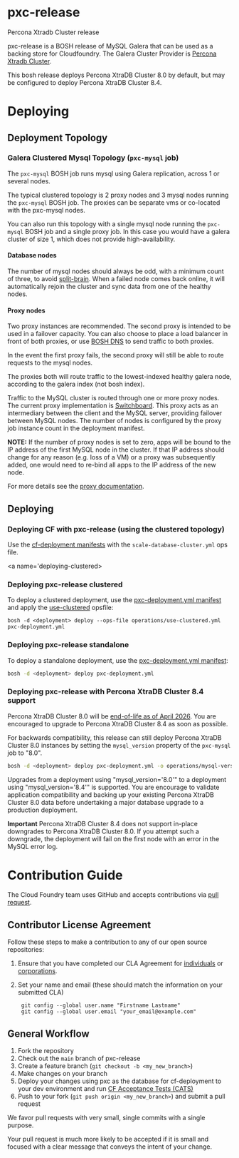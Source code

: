 # pxc-release

Percona Xtradb Cluster release

pxc-release is a BOSH release of MySQL Galera that can be used as a backing store for Cloudfoundry. The Galera Cluster
Provider is [Percona Xtradb Cluster](https://www.percona.com/software/mysql-database/percona-xtradb-cluster).

This bosh release deploys Percona XtraDB Cluster 8.0 by default, but may be configured to deploy Percona XtraDB Cluster 8.4.

<a name='deploying'></a>
# Deploying

## Deployment Topology

### Galera Clustered Mysql Topology (`pxc-mysql` job)
The `pxc-mysql` BOSH job runs mysql using Galera replication, across 1 or several nodes.

The typical clustered topology is 2 proxy nodes and 3 mysql nodes running the `pxc-mysql` BOSH job. The proxies can be separate vms or co-located with the pxc-mysql nodes.

You can also run this topology with a single mysql node running the `pxc-mysql` BOSH job and a single proxy job. In this case you would have a galera cluster of size 1, which does not provide high-availability.
#### Database nodes

The number of mysql nodes should always be odd, with a minimum count of three, to avoid [split-brain](http://en.wikipedia.org/wiki/Split-brain\_\(computing\)).
When a failed node comes back online, it will automatically rejoin the cluster and sync data from one of the healthy nodes.

#### Proxy nodes

Two proxy instances are recommended. The second proxy is intended to be used in a failover capacity. You can also choose to place a load balancer in front of both proxies, or use [BOSH DNS](https://bosh.io/docs/dns.html) to send traffic to both proxies.

In the event the first proxy fails, the second proxy will still be able to route requests to the mysql nodes.

The proxies both will route traffic to the lowest-indexed healthy galera node, according to the galera index (not bosh index).

Traffic to the MySQL cluster is routed through one or more proxy nodes. The current proxy implementation is [Switchboard](https://github.com/cloudfoundry/pxc-release/tree/main/src/github.com/cloudfoundry-incubator/switchboard). This proxy acts as an intermediary between the client and the MySQL server, providing failover between MySQL nodes. The number of nodes is configured by the proxy job instance count in the deployment manifest.

**NOTE:** If the number of proxy nodes is set to zero, apps will be bound to the IP address of the first MySQL node in the cluster. If that IP address should change for any reason (e.g. loss of a VM) or a proxy was subsequently added, one would need to re-bind all apps to the IP address of the new node.

For more details see the [proxy documentation](/docs/proxy.md).

<a name='deploying-new-deployments'></a>
## Deploying
<a name='deploying-with-cf-deployment'></a>
### Deploying CF with pxc-release (using the clustered topology)
Use the [cf-deployment manifests](https://github.com/cloudfoundry/cf-deployment) with the `scale-database-cluster.yml` ops file.

<a name='deploying-clustered></a>
### Deploying pxc-release clustered

To deploy a clustered deployment, use the [pxc-deployment.yml manifest](pxc-deployment.yml) and apply the [use-clustered](operations/use-clustered.yml) opsfile:

```
bosh -d <deployment> deploy --ops-file operations/use-clustered.yml pxc-deployment.yml
```

<a name='deploying-standalone'></a>
### Deploying pxc-release standalone

To deploy a standalone deployment, use the [pxc-deployment.yml manifest](pxc-deployment.yml):

```bash
bosh -d <deployment> deploy pxc-deployment.yml
```

### Deploying pxc-release with Percona XtraDB Cluster 8.4 support

Percona XtraDB Cluster 8.0 will be [end-of-life as of April
2026](https://www.percona.com/services/policies/percona-software-support-lifecycle#lifecycle). You are encouraged to
upgrade to Percona XtraDB Cluster 8.4 as soon as possible.

For backwards compatibility, this release can still deploy Percona XtraDB Cluster 8.0 instances by setting the
`mysql_version` property of the `pxc-mysql` job to "8.0".

```bash
bosh -d <deployment> deploy pxc-deployment.yml -o operations/mysql-version.yml -v mysql-version="'8.0'"
```

Upgrades from a deployment using "mysql_version='8.0'" to a deployment using "mysql_version='8.4'" is supported.  You are
encourage to validate application compatibility and backing up your existing Percona XtraDB Cluster 8.0 data before
undertaking a major database upgrade to a production deployment.

**Important** Percona XtraDB Cluster 8.4 does not support in-place downgrades to Percona XtraDB Cluster 8.0.  If you
attempt such a downgrade, the deployment will fail on the first node with an error in the MySQL error log.

<a name='contribution-guide'></a>
# Contribution Guide

The Cloud Foundry team uses GitHub and accepts contributions via
[pull request](https://help.github.com/articles/using-pull-requests).

## Contributor License Agreement

Follow these steps to make a contribution to any of our open source repositories:

1. Ensure that you have completed our CLA Agreement for
  [individuals](https://www.cloudfoundry.org/pdfs/CFF_Individual_CLA.pdf) or
  [corporations](https://www.cloudfoundry.org/pdfs/CFF_Corporate_CLA.pdf).

1. Set your name and email (these should match the information on your submitted CLA)

        git config --global user.name "Firstname Lastname"
        git config --global user.email "your_email@example.com"

## General Workflow

1. Fork the repository
1. Check out the `main` branch of pxc-release
1. Create a feature branch (`git checkout -b <my_new_branch>`)
1. Make changes on your branch
1. Deploy your changes using pxc as the database for cf-deployment to your dev environment and run [CF Acceptance Tests (CATS)](https://github.com/cloudfoundry/cf-acceptance-tests/)
1. Push to your fork (`git push origin <my_new_branch>`) and submit a pull request

We favor pull requests with very small, single commits with a single purpose.

Your pull request is much more likely to be accepted if it is small and focused with a clear message that conveys the intent of your change.
